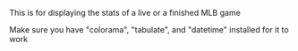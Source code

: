 This is for displaying the stats of a live or a finished MLB game

Make sure you have "colorama", "tabulate", and "datetime" installed for it to work 
